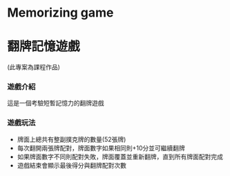 # Memorizing game
# 翻牌記憶遊戲

(此專案為課程作品)

### 遊戲介紹

這是一個考驗短暫記憶力的翻牌遊戲

### 遊戲玩法

- 牌面上總共有整副撲克牌的數量(52張牌)
- 每次翻開兩張牌配對，牌面數字如果相同則+10分並可繼續翻牌
- 如果牌面數字不同則配對失敗，牌面覆蓋並重新翻牌，直到所有牌面配對完成
- 遊戲結束會顯示最後得分與翻牌配對次數
